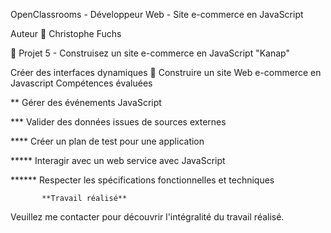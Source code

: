 OpenClassrooms - Développeur Web - Site e-commerce en JavaScript

Auteur 👤 Christophe Fuchs

📎 Projet 5 - Construisez un site e-commerce en JavaScript "Kanap"

Créer des interfaces dynamiques
🔨 Construire un site Web e-commerce en Javascript Compétences évaluées

** Gérer des événements JavaScript

*** Valider des données issues de sources externes

**** Créer un plan de test pour une application

***** Interagir avec un web service avec JavaScript

****** Respecter les spécifications fonctionnelles et techniques

           **Travail réalisé**
Veuillez me contacter pour découvrir l'intégralité du travail réalisé.
